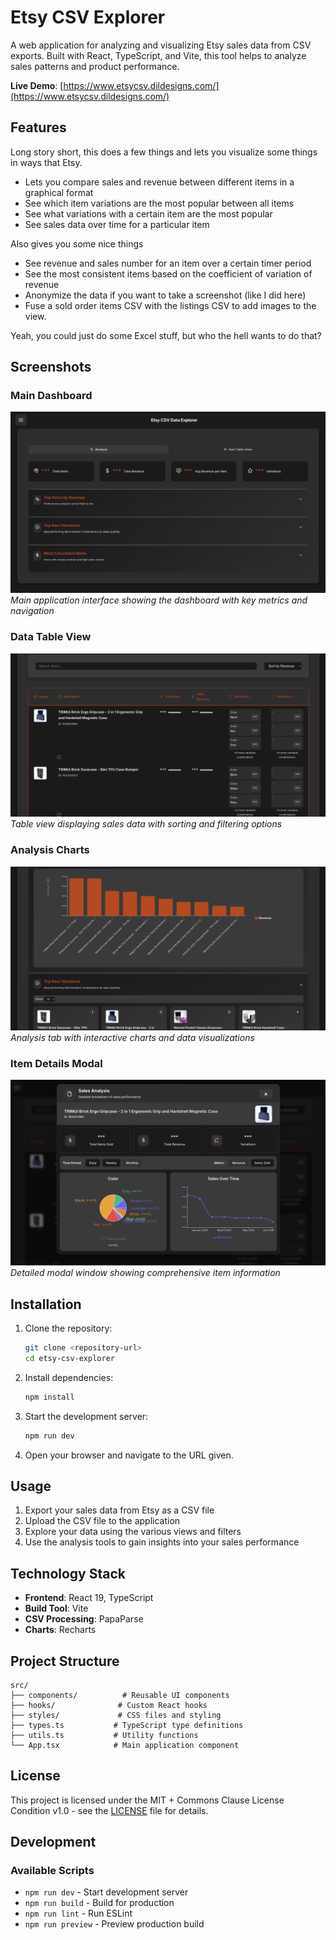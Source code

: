 # Etsy CSV Explorer

A web application for analyzing and visualizing Etsy sales data from CSV exports. Built with React, TypeScript, and Vite, this tool helps to analyze sales patterns and product performance.

**Live Demo**: [https://www.etsycsv.dildesigns.com/](https://www.etsycsv.dildesigns.com/)


## Features

Long story short, this does a few things and lets you visualize some things in ways that Etsy. 

- Lets you compare sales and revenue between different items in a graphical format
- See which item variations are the most popular between all items
- See what variations with a certain item are the most popular
- See sales data over time for a particular item

Also gives you some nice things
- See revenue and sales number for an item over a certain timer period
- See the most consistent items based on the coefficient of variation of revenue
- Anonymize the data if you want to take a screenshot (like I did here)
- Fuse a sold order items CSV with the listings CSV to add images to the view.

Yeah, you could just do some Excel stuff, but who the hell wants to do that?


## Screenshots

### Main Dashboard
![Main Dashboard](public/images/main.png)
*Main application interface showing the dashboard with key metrics and navigation*

### Data Table View
![Data Table View](public/images/table_view.png)
*Table view displaying sales data with sorting and filtering options*

### Analysis Charts
![Analysis Charts](public/images/analysis_charts.png)
*Analysis tab with interactive charts and data visualizations*

### Item Details Modal
![Item Details Modal](public/images/item_modal.png)
*Detailed modal window showing comprehensive item information*

## Installation

1. Clone the repository:
   ```bash
   git clone <repository-url>
   cd etsy-csv-explorer
   ```

2. Install dependencies:
   ```bash
   npm install
   ```

3. Start the development server:
   ```bash
   npm run dev
   ```

4. Open your browser and navigate to the URL given.

## Usage

1. Export your sales data from Etsy as a CSV file
2. Upload the CSV file to the application
3. Explore your data using the various views and filters
4. Use the analysis tools to gain insights into your sales performance

## Technology Stack

- **Frontend**: React 19, TypeScript
- **Build Tool**: Vite
- **CSV Processing**: PapaParse
- **Charts**: Recharts

## Project Structure

```
src/
├── components/          # Reusable UI components
├── hooks/              # Custom React hooks
├── styles/             # CSS files and styling
├── types.ts           # TypeScript type definitions
├── utils.ts           # Utility functions
└── App.tsx            # Main application component
```

## License

This project is licensed under the MIT + Commons Clause License Condition v1.0 - see the [LICENSE](LICENSE) file for details.

## Development

### Available Scripts

- `npm run dev` - Start development server
- `npm run build` - Build for production
- `npm run lint` - Run ESLint
- `npm run preview` - Preview production build